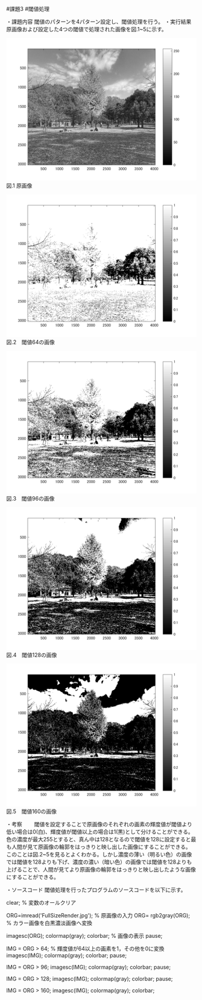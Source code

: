 #課題3
#閾値処理

・課題内容
閾値のパターンを4パターン設定し、閾値処理を行う。
・実行結果
原画像および設定した4つの閾値で処理された画像を図.1~5に示す。

![原画像](https://github.com/kosugemasaki/gazousyorikougaku/blob/master/%E8%AA%B2%E9%A1%8C3/kadai3-1.png?raw=true)
図.1 原画像

![原画像](https://github.com/kosugemasaki/gazousyorikougaku/blob/master/%E8%AA%B2%E9%A1%8C3/kadai3-2.png?raw=true)
図.2　閾値64の画像

![原画像](https://github.com/kosugemasaki/gazousyorikougaku/blob/master/%E8%AA%B2%E9%A1%8C3/kadai3-3.png?raw=true)
図.3　閾値96の画像

![原画像](https://github.com/kosugemasaki/gazousyorikougaku/blob/master/%E8%AA%B2%E9%A1%8C3/kadai3-4.png?raw=true)
図.4　閾値128の画像

![原画像](https://github.com/kosugemasaki/gazousyorikougaku/blob/master/%E8%AA%B2%E9%A1%8C3/kadai3-5.png?raw=true)
図.5　閾値160の画像

・考察　
　閾値を設定することで原画像のそれぞれの画素の輝度値が閾値より低い場合は0(白)、輝度値が閾値以上の場合は1(黒)として分けることができる。
色の濃度が最大255とすると、真ん中は128となるので閾値を128に設定すると最も人間が見て原画像の輪郭をはっきりと映し出した画像にすることができる。
このことは図.2~5を見るとよくわかる。しかし濃度の薄い（明るい色）の画像では閾値を128よりも下げ、濃度の濃い（暗い色）の画像では閾値を128よりも
上げることで、人間が見てより原画像の輪郭をはっきりと映し出したような画像にすることができる。

・ソースコード
閾値処理を行ったプログラムのソースコードを以下に示す。

clear; % 変数のオールクリア

ORG=imread('FullSizeRender.jpg'); % 原画像の入力
ORG= rgb2gray(ORG); % カラー画像を白黒濃淡画像へ変換

imagesc(ORG); colormap(gray); colorbar; % 画像の表示
pause;

IMG = ORG > 64; % 輝度値が64以上の画素を1，その他を0に変換
imagesc(IMG); colormap(gray); colorbar;
pause;

IMG = ORG > 96;
imagesc(IMG); colormap(gray); colorbar;
pause;

IMG = ORG > 128;
imagesc(IMG); colormap(gray); colorbar;
pause;

IMG = ORG > 160;
imagesc(IMG); colormap(gray); colorbar;

